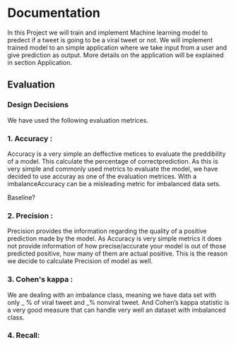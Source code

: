 # Documentation 

In this Project we will train and implement Machine learning model to predect if a tweet is going to be a viral tweet or not.
We will implement trained model to an simple application where we take input from a user and give prediction as output. More details on the application will be explained in section Application.

## Evaluation


### Design Decisions
We have used the following evaluation metrices.
### 1. Accuracy : 
Accuracy is a very simple an deffective metices to evaluate the preddibility of a model. This calculate the percentage of correctprediction. As this is very simple and commonly used metrics to evaluate the model, we have decided to use accuray as one of the evaluation metrices. With a imbalanceAccuracy can be a misleading metric for imbalanced data sets.

Baseline?
### 2. Precision :
Precision provides the information regarding the quality of a positive prediction made by the model. As Accuracy is very simple metrics it does not provide information of how precise/accurate your model is out of those predicted positive, how many of them are actual positive. This is the reason we decide to calculate Precision of model as well.
### 3. Cohen's kappa : 
We are dealing with an imbalance class, meaning we have data set with only _ % of viral tweet and _% nonviral tweet. And Cohen’s kappa statistic is a very good measure that can handle very well an dataset with imbalanced class. 

### 4. Recall: 
